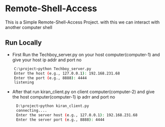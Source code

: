 
# Remote-Shell-Access

This is a Simple Remote-Shell-Access Project. with this we can interact with another computer shell




## Run Locally

- First Run the Techboy_server.py on your host computer(computer-1) and give your host ip addr and port no

```bash
    C:\project>python Techboy_server.py
  	Enter the host (e.g., 127.0.0.1): 192.168.231.68
  	Enter the port (e.g., 8888): 4444
  	listening
```

- After that run kiran_client.py on client computer(computer-2) and give the host computer(computer-1) ip adrr and port no

```bash
     D:\project>python kiran_client.py
 	 connecting....
 	 Enter the server host (e.g., 127.0.0.1): 192.168.231.68
 	 Enter the server port (e.g., 8888): 4444


